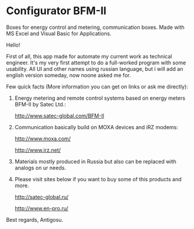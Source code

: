 # Configurator BFM-II
Boxes for energy control and metering, communication boxes. Made with MS Excel and Visual Basic for Applications.

Hello!

First of all, this app made for automate my current work as technical engineer. It's my very first attempt to do a full-worked program with some usability. All UI and other names using russian language, but i will add an english version someday, now noone asked me for.

Few quick facts (More information you can get on links or ask me directly):

1. Energy metering and remote control systems based on energy meters BFM-II by Satec Ltd.: 

   http://www.satec-global.com/BFM-II
   
2. Communication basically build on MOXA devices and iRZ modems: 

   http://www.moxa.com/

   http://www.irz.net/

3. Materials mostly produced in Russia but also can be replaced with analogs on ur needs.

4. Please visit sites below if you want to buy some of this products and more.

   http://satec-global.ru/

   http://www.en-pro.ru/

Best regards,
Antigosu.
